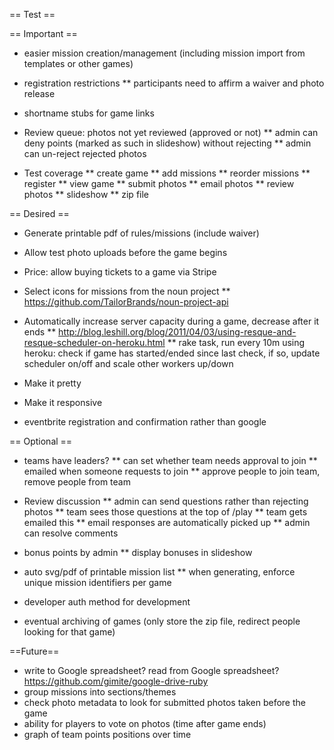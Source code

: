 == Test ==

== Important ==
* easier mission creation/management (including mission import from templates or other games)

* registration restrictions
** participants need to affirm a waiver and photo release

* shortname stubs for game links

* Review queue: photos not yet reviewed (approved or not)
** admin can deny points (marked as such in slideshow) without rejecting
** admin can un-reject rejected photos

* Test coverage
** create game
** add missions
** reorder missions
** register
** view game
** submit photos
** email photos
** review photos
** slideshow
** zip file

== Desired ==
* Generate printable pdf of rules/missions (include waiver)
* Allow test photo uploads before the game begins
* Price: allow buying tickets to a game via Stripe

* Select icons for missions from the noun project
** https://github.com/TailorBrands/noun-project-api

* Automatically increase server capacity during a game, decrease after it ends
** http://blog.leshill.org/blog/2011/04/03/using-resque-and-resque-scheduler-on-heroku.html
** rake task, run every 10m using heroku: check if game has started/ended since last check, if so, update scheduler on/off and scale other workers up/down
* Make it pretty
* Make it responsive

* eventbrite registration and confirmation rather than google

== Optional ==
* teams have leaders?
** can set whether team needs approval to join
** emailed when someone requests to join
** approve people to join team, remove people from team

* Review discussion
** admin can send questions rather than rejecting photos
** team sees those questions at the top of /play
** team gets emailed this
** email responses are automatically picked up
** admin can resolve comments

* bonus points by admin
** display bonuses in slideshow
* auto svg/pdf of printable mission list
** when generating, enforce unique mission identifiers per game
* developer auth method for development
* eventual archiving of games (only store the zip file, redirect people looking for that game)

==Future==
* write to Google spreadsheet? read from Google spreadsheet? https://github.com/gimite/google-drive-ruby
* group missions into sections/themes
* check photo metadata to look for submitted photos taken before the game
* ability for players to vote on photos (time after game ends)
* graph of team points positions over time